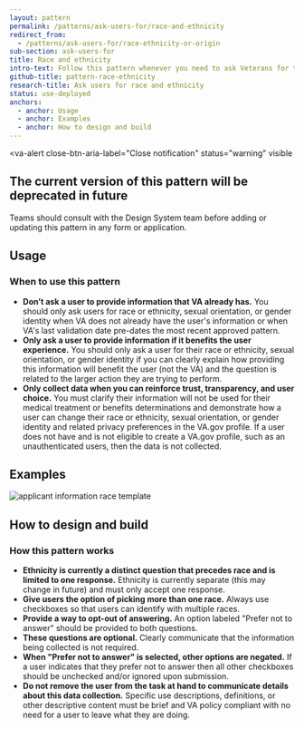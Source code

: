 ```yaml
---
layout: pattern
permalink: /patterns/ask-users-for/race-and-ethnicity
redirect_from:
  - /patterns/ask-users-for/race-ethnicity-or-origin
sub-section: ask-users-for
title: Race and ethnicity
intro-text: Follow this pattern whenever you need to ask Veterans for their race and ethnicity.
github-title: pattern-race-ethnicity
research-title: Ask users for race and ethnicity
status: use-deployed
anchors:
  - anchor: Usage
  - anchor: Examples
  - anchor: How to design and build
---
```


<va-alert
  close-btn-aria-label="Close notification"
  status="warning"
  visible
>
  <h2 slot="headline">
    The current version of this pattern will be deprecated in future
  </h2>
  <div>
    <p className="vads-u-margin-y--0">
      Teams should consult with the Design System team before adding or updating this pattern in any form or application.
    </p>
  </div>
</va-alert>

## Usage

### When to use this pattern

* **Don’t ask a user to provide information that VA already has.** You should only ask users for race or ethnicity, sexual orientation, or gender identity when VA does not already have the user's information or when VA's last validation date pre-dates the most recent approved pattern.
* **Only ask a user to provide information if it benefits the user experience.** You should only ask a user for their race or ethnicity, sexual orientation, or gender identity if you can clearly explain how providing this information will benefit the user (not the VA) and the question is related to the larger action they are trying to perform.
* **Only collect data when you can reinforce trust, transparency, and user choice.** You must clarify their information will not be used for their medical treatment or benefits determinations and demonstrate how a user can change their race or ethnicity, sexual orientation, or gender identity and related privacy preferences in the VA.gov profile. If a user does not have and is not eligible to create a VA.gov profile, such as an unauthenticated users, then the data is not collected.

## Examples

![applicant information race template]({{site.baseurl}}/images/patterns/ask-users-for/race-and-ethnicity/race-and-ethnicity.png) 

## How to design and build 

### How this pattern works

* **Ethnicity is currently a distinct question that precedes race and is limited to one response.** Ethnicity is currently separate (this may change in future) and must only accept one response.
* **Give users the option of picking more than one race.** Always use checkboxes so that users can identify with multiple races. 
* **Provide a way to opt-out of answering.** An option labeled "Prefer not to answer" should be provided to both questions.
* **These questions are optional.** Clearly communicate that the information being collected is not required.
* **When "Prefer not to answer" is selected, other options are negated.** If a user indicates that they prefer not to answer then all other checkboxes should be unchecked and/or ignored upon submission.
* **Do not remove the user from the task at hand to communicate details about this data collection.** Specific use descriptions, definitions, or other descriptive content must be brief and VA policy compliant with no need for a user to leave what they are doing.
